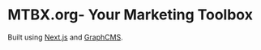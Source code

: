 # MTBX.org- Your Marketing Toolbox

Built using [Next.js](https://nextjs.org/) and [GraphCMS](https://graphcms.com).